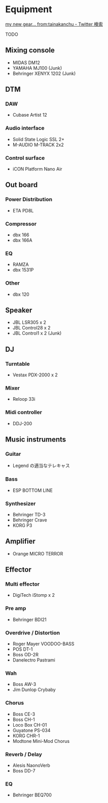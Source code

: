 # Equipment

[my new gear... from:tainakanchu - Twitter 検索](https://twitter.com/search?q=my%20new%20gear...%20from%3Atainakanchu&src=typed_query&f=live)

TODO

## Mixing console

- MIDAS DM12
- YAMAHA MJ100 (Junk)
- Behringer XENYX 1202 (Junk)

## DTM

### DAW

- Cubase Artist 12

### Audio interface

- Solid State Logic SSL 2+
- M-AUDIO M-TRACK 2x2

### Control surface

- iCON Platform Nano Air

## Out board

### Power Distribution

- ETA PD8L

### Compressor

- dbx 166
- dbx 166A

### EQ

- RAMZA
- dbx 1531P

### Other

- dbx 120

## Speaker

- JBL LSR305 x 2
- JBL Control28 x 2
- JBL Control1 x 2 (Junk)

## DJ

### Turntable

- Vestax PDX-2000 x 2

### Mixer

- Reloop 33i

### Midi controller

- DDJ-200

## Music instruments

### Guitar

- Legend の適当なテレキャス

### Bass

- ESP BOTTOM LINE

### Synthesizer

- Behringer TD-3
- Behringer Crave
- KORG P3

## Amplifier
- Orange MICRO TERROR

## Effector

### Multi effector

- DigiTech iStomp x 2

### Pre amp

- Behringer BDI21

### Overdrive / Distortion

- Roger Mayer VOODOO-BASS
- POS DT-1
- Boss OD-2R
- Danelectro Pastrami

### Wah

- Boss AW-3
- Jim Dunlop Crybaby

### Chorus

- Boss CE-3
- Boss CH-1
- Loco Box CH-01
- Guyatone PS-034
- KORG CHR-1
- Modtone Mini-Mod Chorus

### Reverb / Delay

- Alesis NaonoVerb
- Boss DD-7

### EQ

- Behringer BEQ700
